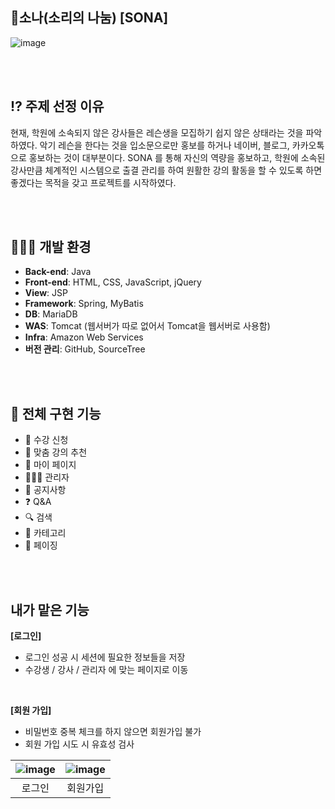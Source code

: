 ## 🎻소나(소리의 나눔)  [SONA]

![image](https://github.com/user-attachments/assets/d5a1070d-20ef-458f-8d3f-eff3a3347c89)

<br><br>

## ⁉️ 주제 선정 이유
현재, 학원에 소속되지 않은 강사들은 레슨생을 모집하기 쉽지 않은 상태라는 것을 파악하였다. 악기 레슨을 한다는 것을 입소문으로만 홍보를 하거나 네이버, 블로그, 카카오톡으로 홍보하는 것이 대부분이다.
SONA 를 통해 자신의 역량을 홍보하고, 학원에 소속된 강사만큼 체계적인 시스템으로 출결 관리를 하여 원활한 강의 활동을 할 수 있도록 하면 좋겠다는 목적을 갖고 프로젝트를 시작하였다.

<br><br>

## 👨🏻‍💻 개발 환경
- **Back-end**: Java
- **Front-end**: HTML, CSS, JavaScript, jQuery
- **View**: JSP
- **Framework**: Spring, MyBatis
- **DB**: MariaDB
- **WAS**: Tomcat (웹서버가 따로 없어서 Tomcat을 웹서버로 사용함)
- **Infra**: Amazon Web Services
- **버전 관리**: GitHub, SourceTree


<br><br>

## 🙆 전체 구현 기능
* 🎵 수강 신청
* 🤖 맞춤 강의 추천
* 📝 마이 페이지
* 🧑🏻‍💼 관리자
* 📢 공지사항
* ❓ Q&A
* 🔍 검색
* 📂 카테고리
* 📄 페이징

<br><br>

## 내가 맡은 기능 
**[로그인]**
* 로그인 성공 시 세션에 필요한 정보들을 저장
* 수강생 / 강사 / 관리자 에 맞는 페이지로 이동

<br>

**[회원 가입]**
* 비밀번호 중복 체크를 하지 않으면 회원가입 불가
* 회원 가입 시도 시 유효성 검사
   
| ![image](https://github.com/user-attachments/assets/28f385a6-2300-46dc-ab0d-1f288af08577)|![image](https://github.com/user-attachments/assets/3ba5e962-0968-4cde-b86a-1f2ddec050ad)|
|:--:|:--:|
| 로그인 | 회원가입 |














